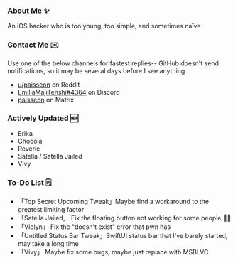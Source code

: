 ### About Me ✨
An iOS hacker who is too young, too simple, and sometimes naïve

### Contact Me ✉️
Use one of the below channels for fastest replies-- GitHub doesn't send notifications, so it may be several days before I see anything

- [u/paisseon](https://reddit.com/u/paisseon) on Reddit
- [EmiliaMajiTenshi#4364](https://discord.gg/VM2ZVWqxsj) on Discord
- [paisseon](https://matrix.to/#/#cypwnserver:matrix.org) on Matrix

### Actively Updated 🆕
- Erika
- Chocola
- Reverie
- Satella / Satella Jailed
- Vivy

### To-Do List 🗒
- 「Top Secret Upcoming Tweak」Maybe find a workaround to the greatest limiting factor
- 「Satella Jailed」           Fix the floating button not working for some people 😮‍💨
- 「Violyn」                   Fix the "doesn't exist" error that pwn has
- 「Untitled Status Bar Tweak」SwiftUI status bar that I've barely started, may take a long time
- 「Vivy」                     Maybe fix some bugs, maybe just replace with MSBLVC
